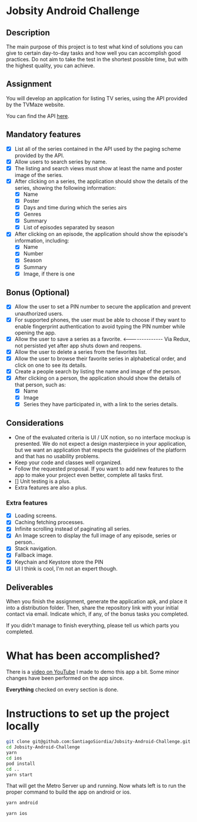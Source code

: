 # Jobsity Android Challenge

## Description

The main purpose of this project is to test what kind of solutions you can give to certain day-to-day tasks and how well you can accomplish good practices. Do not aim to take the test in the shortest possible time, but with the highest quality, you can achieve.

## Assignment
You will develop an application for listing TV series, using the API provided by the TVMaze
website.

You can find the API [here](https://www.tvmaze.com/api).

## Mandatory features

- [x] List all of the series contained in the API used by the paging scheme provided by the API.
- [x] Allow users to search series by name.
- [x] The listing and search views must show at least the name and poster image of the series.
- [x] After clicking on a series, the application should show the details of the series, showing the following information:
  - [x] Name
  - [x] Poster
  - [x] Days and time during which the series airs
  - [x] Genres
  - [x] Summary
  - [x] List of episodes separated by season
- [x] After clicking on an episode, the application should show the episode's information, including:
  - [x] Name
  - [x] Number
  - [x] Season
  - [x] Summary
  - [x] Image, if there is one

## Bonus (Optional)

- [x] Allow the user to set a PIN number to secure the application and prevent unauthorized users.
- [x] For supported phones, the user must be able to choose if they want to enable fingerprint authentication to avoid typing the PIN number while opening the app.
- [x] Allow the user to save a series as a favorite. <-------------- Via Redux, not persisted yet after app shuts down and reopens.
- [x] Allow the user to delete a series from the favorites list.
- [x] Allow the user to browse their favorite series in alphabetical order, and click on one to see its details.
- [x] Create a people search by listing the name and image of the person.
- [x] After clicking on a person, the application should show the details of that person, such as:
  - [x] Name
  - [x] Image
  - [x] Series they have participated in, with a link to the series details.

## Considerations

- One of the evaluated criteria is UI / UX notion, so no interface mockup is presented. We do not expect a design masterpiece in your application, but we want an application that respects the guidelines of the platform and that has no usability problems.
- Keep your code and classes well organized.
- Follow the requested proposal. If you want to add new features to the app to make your project even better, complete all tasks first.
- [] Unit testing is a plus.
- Extra features are also a plus.

### Extra features
- [x] Loading screens.
- [x] Caching fetching processes.
- [x] Infinite scrolling instead of paginating all series.
- [x] An Image screen to display the full image of any episode, series or person..
- [x] Stack navigation.
- [x] Fallback image.
- [x] Keychain and Keystore store the PIN
- [x] UI I think is cool, I'm not an expert though.

## Deliverables

When you finish the assignment, generate the application apk, and place it into a distribution folder. Then, share the repository link with your initial contact via email. Indicate which, if any, of the bonus tasks you completed.

If you didn't manage to finish everything, please tell us which parts you completed.

# What has been accomplished?

There is a [video on YouTube](https://youtu.be/Ia8WoA9fEhY) I made to demo this app a bit. Some minor changes have been performed on the app since.

**Everything** checked on every section is done.

# Instructions to set up the project locally

```bash
git clone git@github.com:SantiagoSiordia/Jobsity-Android-Challenge.git
cd Jobsity-Android-Challenge
yarn
cd ios
pod install
cd ..
yarn start
```

That will get the Metro Server up and running. Now whats left is to run the proper command to build the app on android or ios.

```bash
yarn android
```

```bash
yarn ios
```

